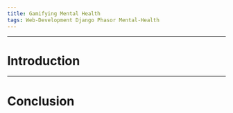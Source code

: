 ```yaml
---
title: Gamifying Mental Health
tags: Web-Development Django Phasor Mental-Health
---
```



<!--more-->

---
# Introduction


---

# Conclusion
